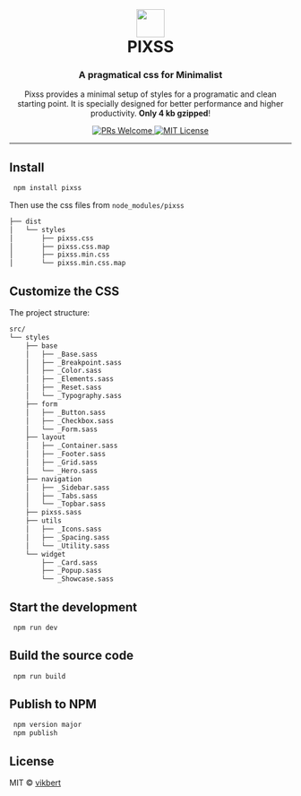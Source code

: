 <div align="center">
    <img src="https://vikbert.github.io/pixss/build/static/app-small.png" alt="" width="50" />
    <h1 style="font-weight: bolder; margin-top: 0px" class="opacity-75">PIXSS</h1>
    <h3 class="opacity-50">A pragmatical css for Minimalist</h3>
</div>

<div align="center">
  <!-- <img src="https://vikbert.github.io/pixss/demo/static/app-small.png" alt="pixss" />
  <h3>A pragmatic CSS for Minimalist</h3> -->
  <p>Pixss provides a minimal setup of styles for a programatic and clean starting point. It is specially designed for better performance and higher productivity. <strong>Only 4 kb gzipped</strong>! 
  </p>

  <p>
    <a href="#">
      <img src="https://img.shields.io/badge/PRs-Welcome-brightgreen.svg?style=flat-square" alt="PRs Welcome">
    </a>
    <a href="#">
      <img src="https://img.shields.io/badge/License-MIT-brightgreen.svg?style=flat-square" alt="MIT License">
    </a>
  </p>
</div>

---

## Install

```bash
 npm install pixss
```

Then use the css files from `node_modules/pixss`

```bash
├── dist
│   └── styles
│       ├── pixss.css
│       ├── pixss.css.map
│       ├── pixss.min.css
│       └── pixss.min.css.map
```

## Customize the CSS
The project structure:
```bash
src/
└── styles
    ├── base
    │   ├── _Base.sass
    │   ├── _Breakpoint.sass
    │   ├── _Color.sass
    │   ├── _Elements.sass
    │   ├── _Reset.sass
    │   └── _Typography.sass
    ├── form
    │   ├── _Button.sass
    │   ├── _Checkbox.sass
    │   └── _Form.sass
    ├── layout
    │   ├── _Container.sass
    │   ├── _Footer.sass
    │   ├── _Grid.sass
    │   └── _Hero.sass
    ├── navigation
    │   ├── _Sidebar.sass
    │   ├── _Tabs.sass
    │   └── _Topbar.sass
    ├── pixss.sass
    ├── utils
    │   ├── _Icons.sass
    │   ├── _Spacing.sass
    │   └── _Utility.sass
    └── widget
        ├── _Card.sass
        ├── _Popup.sass
        └── _Showcase.sass 
```

## Start the development
```bash
 npm run dev 
```
##  Build the source code
```bash
 npm run build 
```
## Publish to NPM
```bash
 npm version major
 npm publish 
```



## License

MIT © [vikbert](https://vikbert.github.io/)
